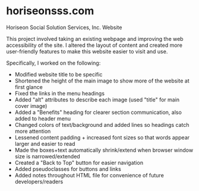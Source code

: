 # horiseonsss.com
Horiseon Social Solution Services, Inc. Website

This project involved taking an existing webpage and improving the web accessibility of the site. I altered the layout of content and created more user-friendly features to make this website easier to visit and use.

Specifically, I worked on the following:
- Modified website title to be specific
- Shortened the height of the main image to show more of the website at first glance
- Fixed the links in the menu headings
- Added "alt" attributes to describe each image (used "title" for main cover image)
- Added a "Benefits" heading for clearer section communication, also added to header menu
- Changed colors of text/background and added lines so headings catch more attention
- Lessened content padding + increased font sizes so that words appear larger and easier to read
- Made the boxes+text automatically shrink/extend when browser window size is narrowed/extended
- Created a "Back to Top" button for easier navigation
- Added pseudoclasses for buttons and links
- Added notes throughout HTML file for convenience of future developers/readers